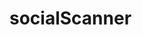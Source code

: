 <h1>socialScanner</h1><br>
<img src='https://cdn2.iconfinder.com/data/icons/minimalism/512/twitter.png'; width='35px' display='inline>
<img src='https://www.freepnglogos.com/uploads/instagram-logos-png-images-free-download-2.png' width='35px'  display='inline>

<hr>
<h4>About</h4><br>
Will Search Various Platforms to Confirm An Email Exists<br>
<i>Current Platforms it searches:<i>
<ul>
  <li>Twitter</li>
   <li>Instagram</li>
   <li>Spotify</li>
   <li>Github</li>
   <li>Amazon</li>
   <li>Deviant</li>
   <li>Gmail</li>
   <li>Adobe</li>
</ul>  
And more to come...  <br>
<hr>
<h4>Installation</h4><br>
git clone https://github.com/makiisthenes/socialScanner/ <br>
and use main.py script.<br>
<hr>
<h4>Requirements</h4><br>
You do need a fast internet connection and email for parameter.<br>
Including a name can help your chances in finding a account.<br>
<hr>
<h4>Usage</h4><br>
<img src='https://raw.githubusercontent.com/makiisthenes/socialScanner/master/WORKING_PIC.png'>
